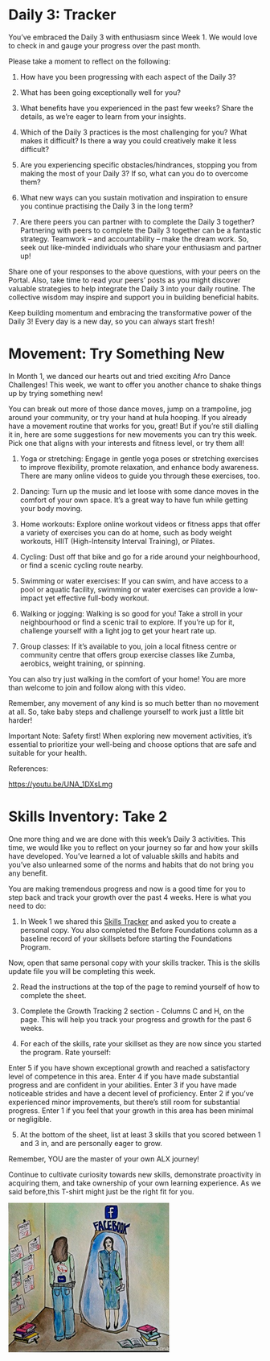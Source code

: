 # Daily 3: Tracker
You’ve embraced the Daily 3 with enthusiasm since Week 1. We would love to check in and gauge your progress over the past month.

Please take a moment to reflect on the following:

1. How have you been progressing with each aspect of the Daily 3?

2. What has been going exceptionally well for you?

3. What benefits have you experienced in the past few weeks? Share the details, as we’re eager to learn from your insights.

4. Which of the Daily 3 practices is the most challenging for you? What makes it difficult? Is there a way you could creatively make it less difficult?

5. Are you experiencing specific obstacles/hindrances, stopping you from making the most of your Daily 3? If so, what can you do to overcome them?

6. What new ways can you sustain motivation and inspiration to ensure you continue practising the Daily 3 in the long term?

7. Are there peers you can partner with to complete the Daily 3 together? Partnering with peers to complete the Daily 3 together can be a fantastic strategy. Teamwork – and accountability – make the dream work. So, seek out like-minded individuals who share your enthusiasm and partner up!

Share one of your responses to the above questions, with your peers on the Portal. Also, take time to read your peers’ posts as you might discover valuable strategies to help integrate the Daily 3 into your daily routine. The collective wisdom may inspire and support you in building beneficial habits.

Keep building momentum and embracing the transformative power of the Daily 3! Every day is a new day, so you can always start fresh!

# Movement: Try Something New
In Month 1, we danced our hearts out and tried exciting Afro Dance Challenges! This week, we want to offer you another chance to shake things up by trying something new!

You can break out more of those dance moves, jump on a trampoline, jog around your community, or try your hand at hula hooping. If you already have a movement routine that works for you, great! But if you’re still dialling it in, here are some suggestions for new movements you can try this week. Pick one that aligns with your interests and fitness level, or try them all!

1. Yoga or stretching: Engage in gentle yoga poses or stretching exercises to improve flexibility, promote relaxation, and enhance body awareness. There are many online videos to guide you through these exercises, too.

2. Dancing: Turn up the music and let loose with some dance moves in the comfort of your own space. It’s a great way to have fun while getting your body moving.

3. Home workouts: Explore online workout videos or fitness apps that offer a variety of exercises you can do at home, such as body weight workouts, HIIT (High-Intensity Interval Training), or Pilates.

4. Cycling: Dust off that bike and go for a ride around your neighbourhood, or find a scenic cycling route nearby.

5. Swimming or water exercises: If you can swim, and have access to a pool or aquatic facility, swimming or water exercises can provide a low-impact yet effective full-body workout.

6. Walking or jogging: Walking is so good for you! Take a stroll in your neighbourhood or find a scenic trail to explore. If you’re up for it, challenge yourself with a light jog to get your heart rate up.

7. Group classes: If it’s available to you, join a local fitness centre or community centre that offers group exercise classes like Zumba, aerobics, weight training, or spinning.

You can also try just walking in the comfort of your home! You are more than welcome to join and follow along with this video.

Remember, any movement of any kind is so much better than no movement at all. So, take baby steps and challenge yourself to work just a little bit harder!

Important Note: Safety first! When exploring new movement activities, it’s essential to prioritize your well-being and choose options that are safe and suitable for your health.



References:

https://youtu.be/UNA_1DXsLmg

# Skills Inventory: Take 2
One more thing and we are done with this week’s Daily 3 activities. This time, we would like you to reflect on your journey so far and how your skills have developed. You’ve learned a lot of valuable skills and habits and you’ve also unlearned some of the norms and habits that do not bring you any benefit.

You are making tremendous progress and now is a good time for you to step back and track your growth over the past 4 weeks. Here is what you need to do:

1. In Week 1 we shared this [Skills Tracker](https://intranet.alxswe.com/rltoken/rNt2rbxhJf5lSd_R29T4xw) and asked you to create a personal copy. You also completed the Before Foundations column as a baseline record of your skillsets before starting the Foundations Program.

Now, open that same personal copy with your skills tracker. This is the skills update file you will be completing this week.

2. Read the instructions at the top of the page to remind yourself of how to complete the sheet.



3. Complete the Growth Tracking 2 section - Columns C and H, on the page. This will help you track your progress and growth for the past 6 weeks.



4. For each of the skills, rate your skillset as they are now since you started the program. Rate yourself:

Enter 5 if you have shown exceptional growth and reached a satisfactory level of competence in this area. Enter 4 if you have made substantial progress and are confident in your abilities. Enter 3 if you have made noticeable strides and have a decent level of proficiency. Enter 2 if you’ve experienced minor improvements, but there’s still room for substantial progress. Enter 1 if you feel that your growth in this area has been minimal or negligible.

5. At the bottom of the sheet, list at least 3 skills that you scored between 1 and 3 in, and are personally eager to grow.

Remember, YOU are the master of your own ALX journey!

Continue to cultivate curiosity towards new skills, demonstrate proactivity in acquiring them, and take ownership of your own learning experience. As we said before,this T-shirt might just be the right fit for you.


![alt text](image.png)
